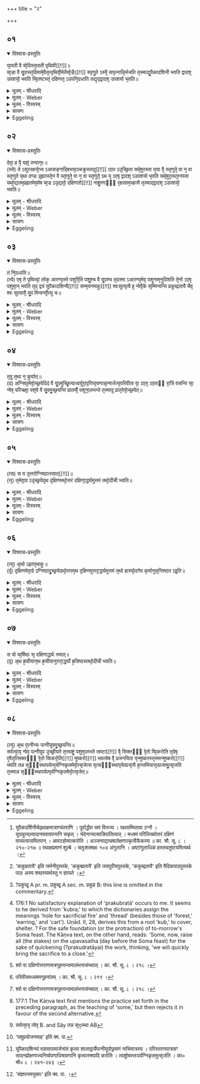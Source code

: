 +++
title = "२"

+++


## ०१


<details open><summary>विश्वास-प्रस्तुतिः</summary>

या᳘वती वै व्वे᳘दिस्ता᳘वती पृथिवी[[!!]]॥  
व्व᳘ज्रा वै यू᳘पास्त᳘दिमामे᳘वैत᳘त्पृथिवी᳘मेतैर्व्व᳘ज्रैः[[!!]] स्पृणु᳘ते ऽस्यै᳘ सप᳘त्नान्नि᳘र्भजति त᳘स्माद्यू᳘पैकादशिनी भवति द्वादश᳘ उपशयो᳘ भवति व्वि᳘तष्टस्तं᳘ दक्षिणत᳘ ऽउपनि᳘दधाति तद्य᳘द्द्वादश᳘ उपशयो भ᳘वति॥
</details>

<details><summary>मूलम् - श्रीधरादि</summary>

या᳘वती वै व्वे᳘दिस्ता᳘वती पृथिवी[[!!]]॥  
व्व᳘ज्रा वै यू᳘पास्त᳘दिमामे᳘वैत᳘त्पृथिवी᳘मेतैर्व्व᳘ज्रैः[[!!]] स्पृणु᳘ते ऽस्यै᳘ सप᳘त्नान्नि᳘र्भजति त᳘स्माद्यू᳘पैकादशिनी भवति द्वादश᳘ उपशयो᳘ भवति व्वि᳘तष्टस्तं᳘ दक्षिणत᳘ ऽउपनि᳘दधाति तद्य᳘द्द्वादश᳘ उपशयो भ᳘वति॥
</details>

<details><summary>मूलम् - Weber</summary>

या᳘वतो वै वे᳘दिस्ता᳘वती पृथिवी᳟॥  
व᳘ज्रा वै यू᳘पास्त᳘दिमा᳘मेॗवैत᳘त्पृथिवी᳘मेतैर्व᳘ज्रैः स्पृणुॗते ऽस्यै᳘ सप᳘त्नान्नि᳘र्भजति त᳘स्माद्यू᳘पैकादशिनी भवति द्वादश᳘ उपशयो᳘ भवति वि᳘तष्टस्तं᳘ दक्षिणत᳘ उपनि᳘दधाति तद्य᳘द्द्वादश᳘ उपशयो भ᳘वति॥
</details>

<details><summary>मूलम् - विस्वरम्</summary>

यावती वै वेदिस्तावती पृथिवी । वज्रा वै यूपाः तद् इमामेवैतत् पृथिवीमेतैर्वज्रैः स्पृणुते । अस्यै सपत्नान्निर्भजति । तस्माद् यूपैकादशिनी भवति । द्वादश उपशयो भवति वितष्टः । तं दक्षिणत उपनिदधाति । तद् यद्द्वादश उपशयो भवति ॥ १ ॥ 
</details>

<details><summary>सायणः</summary>

अग्नीषोमीययूपप्रसङ्गात् यूपैकादशिनीं विधातुमुपोद्घातयति- **यावती वै वेदिरि**ति । "इयं वेदिः परो अन्तः पृथिव्याः" (माध्यं. सं. २३ । ६२) (ऋ. सं १ । १६४ क. ३५) "वेदिमाहुः परमन्तं पृथिव्याः" (माध्यं. सं. २३ । ६२) (तै० सं ७ । ४ । १८ । २) इत्यादिश्रुतेः । 'इमां' पृथिवीम् 'एतैः' यूपैः 'वज्रैः' 'स्पृणुते' बलवतीकरोति । अतो ऽत्यन्तदार्ढ्याय यूपैकादशिनी कर्त्तव्या । अत्र यूपैकादशिनीविधानं "यूपैकादशिनी चेत् रथाक्षमात्राण्यन्तराणि" [^१_२४३] (का. श्रौ. सू. ८ । २१०-२१७) इत्यादिसूत्रेषु द्रष्टव्यम् । तस्मिन् पक्षे 'उपशयः' यूपानां समीपे शेते इत्युपशयो ऽन्यो यूपः, (तै० सं ६ । ६ । ४) स 'द्वादशो भवति' स च, 'वितष्टः' विशेषेणोपरप्रदेशे ऽपि तष्टः । 'तं' यूपानां दक्षिणदेशे भूमौ निखातं कृत्वा तूष्णीं स्थापयेत् ॥ १ ॥ 

[^१_२४३]: यूपैकदर्शिनीचेद्रथाक्षमात्राण्यंतराणि । पूर्वार्द्धंवा समं विभज्य । पक्षसम्मितावा ऽग्नौ । यूपाहुत्यभ्र्यादानयवावपनानि सकृत् । भेदेनान्यत्सान्निपातित्वात् । मध्यमं परिलिख्योत्तरं दक्षिणं वाव्यत्यासमितरान् । आवटहोमात्करोति । अञ्जनाद्याचषालेक्षणात्कृत्वैकैकस्य ॥ का. श्रौ. सू. ८ । २१०-२१७ ॥ रथाक्षप्रमाणं शुल्बे । चतुःशतमक्षः १०४ अंगुलानि । अष्टांगुलाधिकं हस्तचतुष्टयमित्यर्थः । 
</details>

<details><summary>Eggeling</summary>

1. Verily, as large as the altar is, so large is the earth. The sacrificial stakes are thunderbolts; and by means of these thunderbolts he obtains possession of this earth, and excludes his enemies from sharing therein. Hence there are eleven stakes, and the twelfth lies aside rough-hewn; he puts it down south (of the altar). The reason why the twelfth lies aside is this.
</details>


## ०२


<details open><summary>विश्वास-प्रस्तुतिः</summary>

देवा᳘ ह वै᳘ यज्ञं᳘ तन्वानाः᳘॥  
(स्ते) ते ऽसुररक्षसे᳘भ्य ऽआसङ्गाद्बिभया᳘ञ्चक्रुस्तद्य᳘[[!!]] ऽएत ऽउ᳘च्छ्रिता यथे᳘षुरस्ता त᳘या वै᳘ स्तृणुते᳘ वा न᳘ वा स्तृणुते य᳘था दण्डः प्र᳘हृतस्ते᳘न वै स्तृणुते᳘ वा न᳘ वा स्तृणुते᳘ ऽथ य᳘ ऽएष᳘ द्वादश᳘ ऽउपशयो भ᳘वति यथे᳘षुरा᳘यता᳘नस्ता यथो᳘द्यतम᳘प्रहृतमेव᳘मेष व्व᳘ज्र ऽउ᳘द्यतो᳘ दक्षिणतो[[!!]] नाष्ट्रा᳘णाᳫं᳭ र᳘क्षसाम᳘पहत्यै त᳘स्माद्द्वादश᳘ ऽउपशयो᳘ भवति॥
</details>

<details><summary>मूलम् - श्रीधरादि</summary>

देवा᳘ ह वै᳘ यज्ञं᳘ तन्वानाः᳘॥  
(स्ते) ते ऽसुररक्षसे᳘भ्य ऽआसङ्गाद्बिभया᳘ञ्चक्रुस्तद्य᳘[[!!]] ऽएत ऽउ᳘च्छ्रिता यथे᳘षुरस्ता त᳘या वै᳘ स्तृणुते᳘ वा न᳘ वा स्तृणुते य᳘था दण्डः प्र᳘हृतस्ते᳘न वै स्तृणुते᳘ वा न᳘ वा स्तृणुते᳘ ऽथ य᳘ ऽएष᳘ द्वादश᳘ ऽउपशयो भ᳘वति यथे᳘षुरा᳘यता᳘नस्ता यथो᳘द्यतम᳘प्रहृतमेव᳘मेष व्व᳘ज्र ऽउ᳘द्यतो᳘ दक्षिणतो[[!!]] नाष्ट्रा᳘णाᳫं᳭ र᳘क्षसाम᳘पहत्यै त᳘स्माद्द्वादश᳘ ऽउपशयो᳘ भवति॥
</details>

<details><summary>मूलम् - Weber</summary>

देवा᳘ ह वै᳘ यज्ञं᳘ तन्वानाः॥  
ते ऽसुररक्षसे᳘भ्य आसङ्गा᳘द्बिभयां चक्रुस्तद्य एत उ᳘छ्रिता यथे᳘षुरस्ता त᳘या वै᳘ स्तृणुते᳘ वा न᳘ वा स्तृणुते य᳘था दण्डः प्र᳘हृतस्ते᳘न वै स्तृणुते᳘ वा न᳘ वा स्तृणुते᳘ ऽथ य᳘ एष᳘ द्वादश᳘ उपशयो भ᳘वति यथे᳘षुरा᳘यता᳘नस्ता यथो᳘द्यतम᳘प्रहृतमेव᳘मेष व᳘ज्र उ᳘द्यतो दक्षिणतो᳘ नाष्ट्रा᳘णां र᳘क्षसाम᳘पहत्यै त᳘स्माद्द्वादश᳘ उपशयो᳘ भवति॥
</details>

<details><summary>मूलम् - विस्वरम्</summary>

देवा ह वै यज्ञं तन्वानाः, ते ऽसुररक्षसेभ्य आसङ्गाद् बिभयाञ्चक्रुः । तद् य एतं ऽउच्छ्रिता- यथेषुरस्ता तया वै स्तृणुते वा न वा स्तृणुते । यथा दण्डः प्रहृतः तेन वै स्तृणुते वा, न वा स्तृणुते । अथ य एष द्वादश उपशयो भवति । यथेषुरायतानस्ता, यथोद्यतमप्रहृतम्,- एवमेष वज्र उद्यतो दक्षिणतो नाष्ट्राणां रक्षसामपहत्यै । तस्माद्द्वादश उपशयो भवति ॥ २ ॥ 
</details>

<details><summary>सायणः</summary>

उपशयं रक्षोनाशकत्वेन प्रशंसति- **देवा ह वै यज्ञं तन्वाना** इत्यादिना । यथा मुक्तेषु प्रहृतो दन्तिदण्डो वा यदा ऋजुर्गच्छति, तदा लक्ष्यं विध्यति, न चेन्न; एवं यूपो ऽपि उपशयसहितः स्थापितः तत्पतनाशङ्काया अपगतत्वाद्रक्षसां यूपविषयं भयं नोदियादित्यर्थः । अतो यूपस्य सोपशयत्वे सति मुक्तेषुवत् यदोपशयाख्यं वज्रमुद्यच्छतीति रक्षसां भयमुत्पद्यते । तस्मादुपशयः कर्त्तव्य इत्यर्थः ॥ २ ॥ 
</details>

<details><summary>Eggeling</summary>

2. Now the gods, while performing this sacrifice,

were afraid of an attack from the Asura-Rakshas. Those raised (sacrificial stakes), then, were as a discharged arrow,--therewith one either smites or smites not; as a hurled club,--therewith one either smites or smites not. But that twelfth (stake) lying aside,--even as an arrow drawn but not discharged, as (a weapon) raised but not hurled, so was that a thunderbolt raised for repelling the evil spirits on the south; therefore the twelfth (stake) lies aside.
</details>


## ०३


<details open><summary>विश्वास-प्रस्तुतिः</summary>

तं नि᳘दधाति॥  
(त्ये) एष᳘ ते पृथिव्यां᳘ लोक᳘ आरण्य᳘स्ते पशुरि᳘ति पशु᳘श्च वै यू᳘पश्च त᳘दस्मा ऽआरण्य᳘मेव᳘ पशूनाम᳘नुदिशति ते᳘नो ऽएष᳘ पशुमा᳘न् भवति त᳘द् द्वयं यूपैकादशिन्यै[[!!]] सम्म᳘यनमाहुः[[!!]] श्वःसुत्या᳘यै ह᳘ न्वेवै᳘के स᳘म्मिन्वन्ति प्रकुब्द्रतायै चैव᳘ श्वः सुत्यायै᳘ यू᳘पं मिन्वन्ती᳘त्यु च॥
</details>

<details><summary>मूलम् - श्रीधरादि</summary>

तं नि᳘दधाति॥  
(त्ये) एष᳘ ते पृथिव्यां᳘ लोक᳘ आरण्य᳘स्ते पशुरि᳘ति पशु᳘श्च वै यू᳘पश्च त᳘दस्मा ऽआरण्य᳘मेव᳘ पशूनाम᳘नुदिशति ते᳘नो ऽएष᳘ पशुमा᳘न् भवति त᳘द् द्वयं यूपैकादशिन्यै[[!!]] सम्म᳘यनमाहुः[[!!]] श्वःसुत्या᳘यै ह᳘ न्वेवै᳘के स᳘म्मिन्वन्ति प्रकुब्द्रतायै [^१_२४४] चैव᳘ श्वः सुत्यायै᳘ यू᳘पं मिन्वन्ती᳘त्यु च॥

[^१_२४४]: 'ककुव्रतायै' इति जर्मनीपुस्तके, 'ककुब्व्रतायै' इति जयपुरीयपुस्तके, 'ककुब्द्रतायै' इति वैदिकपाठपुस्तके पाठः अस्य शब्दस्यार्थस्तु न ज्ञायते । 
</details>

<details><summary>मूलम् - Weber</summary>

तं नि᳘दधाति॥  
एष᳘ ते पृथिव्यां᳘ लोक᳘ आरण्य᳘स्ते पशुरि᳘ति पशु᳘श्च वै यू᳘पश्च त᳘दस्मा आरण्य᳘मेव᳘ पशूनाम᳘नुदिशति ते᳘नो एष᳘ पशुमा᳘न्भवति त᳘द्वयं यू᳘पैकादशिन्यै स᳘म्मयनमाहुः श्वःसुत्या᳘यै हॗ न्वेवै᳘के स᳘म्मिन्वन्ति प्रकुब्र᳘तायै [^wbr_1] चैव᳘ श्वःसुत्या᳘यै यू᳘पम् मिन्वन्ती᳘त्यु च॥  

[^wbr_1]: ?प्रकुव्द्र᳘ A pr. m. प्रकुब्द्र᳘ A sec. m. प्रकुव्र B: this line is omitted in the commentary.
</details>

<details><summary>मूलम् - विस्वरम्</summary>

तं निधदाति । **"एष ते पृथिव्यां लोकः, आरण्यस्ते पशुः"**- (वा. सं. ६ । ६) इति । पशुश्च वै यूपश्च । तदस्मा ऽआरण्यमेव पशूनामनुदिशति । तेनो ऽएष पशुमान् भवति । तद्द्वयं यूपैकादेशिन्यै सम्मयनमाहुः । श्वः सुत्यायै ह न्वेवैके सम्मिन्वन्ति । प्रकुब्द्रतायै चैव श्वः सुत्यायै यूपं मिन्वन्तीत्यु च ॥ ३ ॥ 
</details>

<details><summary>सायणः</summary>

निधानमन्त्रमाह- **तं निदधात्येष ते पृथिव्यां लोक आरण्यस्ते पशुरिती**ति । हे उपशय ! यूप ! यूपानां दक्षिणप्रदेशः 'पृथिव्यां' 'ते' तव 'लोकः' स्थानम्, अतो न भूम्यामन्तर्मिनामीत्यर्थः । तर्ह्यस्य कः पशुः ? इत्याकांक्षायां तं दर्शयति- **आरण्यस्ते पशुरि**ति । अरण्ये भवः 'आरण्यः' व्याघ्रादिरिति निर्द्दिशेत् पृथिव्यां स्थापयेत् । तथा च सूत्रम् "वितष्टं द्वादशं निदधात्येषत इति" (का० श्रौ० सू० ८ । २२६) इति । यूपस्य सर्वथा पशुसम्बन्धो ऽपेक्षित इत्याह- **पशुश्च वै यूपश्चे**ति । अविनाभूतावित्यर्थः । 'वै'- शब्द इतरयूपानां पशुसम्बन्धनियमप्रसिद्धिद्योतनार्थः 'तत्' तस्मादव्यभिचारात् । **तद्द्वयमि**ति । यूपैकादशिन्या 'सम्मयनं' 'द्वयं' द्विविधमित्यर्थः । 'आहुः' विवदन्ते अभिज्ञाः ॥ 

तत्रैकेषाञ्चित् पक्षमाह- **श्वः सुत्यायै ह त्वेवैके सम्मिन्वन्ती**ति । 'श्वः' परेद्युः क्रियमाणायाः सुत्यायाः पूर्वस्मिन् दिने अग्निष्ठप्रमुखान् सर्वान् यूपान् निखनन्ति ॥ ३ ॥ 
</details>

<details><summary>Eggeling</summary>

3. He lays it down with (Vāj. S. VI, 6), 'This is thy place on earth; thine is the beast of the forest.' There are the animal (victim) and the sacrificial stake; to this one he thereby assigns of animals that of the forest, and thus it, too, is possessed of an animal (victim). That setting up of the eleven sacrificial stakes is said to be of two kinds,--some, namely, set (them all) up (on the previous day) for the morrow's Soma feast, and others set up (one) stake for the preparation [^egg_452] of the morrow's Soma feast.

[^egg_452]: 176:1 No satisfactory explanation of 'prakubratā' occurs to me. It seems to he derived from 'kubra,' to which the dictionaries assign the meanings 'hole for sacrificial fire' and 'thread' (besides those of 'forest,' 'earring,' and 'cart'). Uṇād. II, 28, derives this from a root 'kub,' to cover, shelter. ? For the safe foundation (or the protraction) of to-morrow's Soma feast. The Kāṇva text, on the other hand, reads: 'Some, now, raise all (the stakes) on the upavasatha (day before the Soma feast) for the sake of quickening (?prakudratāyai) the work, thinking, 'we will quickly bring the sacrifice to a close.'
</details>


## ०४


<details open><summary>विश्वास-प्रस्तुतिः</summary>

त᳘दु त᳘था न᳘ कुर्यात्॥  
(द) अग्निष्ठ᳘मेवो᳘च्छ्रयेदिदं वै यू᳘पमुच्छ्रि᳘त्याध्वर्युरा᳘प᳘रिव्य᳘यणान्ना᳘न्वर्जत्य᳘परिवीता वा᳘ ऽएत᳘ ऽएताᳫँ रा᳘त्रिं वसन्ति सा᳘ न्वेव᳘ परिचक्षा᳘ पश᳘वे वै यू᳘पमु᳘च्छ्रयन्ति प्रातर्व्वै᳘ पशूना᳘लभन्ते त᳘स्मादु प्रात᳘रेवो᳘च्छ्रयेत्॥
</details>

<details><summary>मूलम् - श्रीधरादि</summary>

त᳘दु त᳘था न᳘ कुर्यात्॥  
(द) अग्निष्ठ᳘मेवो᳘च्छ्रयेदिदं वै यू᳘पमुच्छ्रि᳘त्याध्वर्युरा᳘प᳘रिव्य᳘यणान्ना᳘न्वर्जत्य᳘परिवीता वा᳘ ऽएत᳘ ऽएताᳫँ रा᳘त्रिं वसन्ति सा᳘ न्वेव᳘ परिचक्षा᳘ पश᳘वे वै यू᳘पमु᳘च्छ्रयन्ति प्रातर्व्वै᳘ पशूना᳘लभन्ते त᳘स्मादु प्रात᳘रेवो᳘च्छ्रयेत्॥
</details>

<details><summary>मूलम् - Weber</summary>

त᳘दु त᳘था न᳘ कुर्यात्॥  
अग्निष्ठ᳘मेवो᳘छ्रयेदिदं वै यू᳘पमुछ्रि᳘त्याध्वर्युरा᳘ परिव्य᳘यणान्ना᳘न्वर्जत्य᳘परिवीता वा᳘ एत᳘ एतां रा᳘त्रिं वसन्ति साॗ न्वेव᳘ परिचक्षा᳘ पश᳘वे वै यू᳘पमु᳘छ्रयन्ति प्रातर्वै᳘ पशूना᳘लभन्ते त᳘स्मादु प्रात᳘रेवो᳘छ्रयेत्॥
</details>

<details><summary>मूलम् - विस्वरम्</summary>

तदु तथा न कुर्यात् । अग्निष्ठमेवोच्छ्रयेत् । इदं वै यूपमुच्छ्रित्याध्वर्युरापरिव्ययणान्नान्वर्जति अपरिवीता वा एते । एतां रात्रिं वसन्ति । सा न्वेव परिचक्षा । पशवे वै यूपमुच्छ्रयन्ति । प्रातर्वै पशूनालभन्ते । तस्मादु प्रातरेवोच्छ्रयेत् ॥ ४ ॥ 
</details>

<details><summary>सायणः</summary>

तं पक्षं निराचष्टे- **तदु तथे**ति । तस्मिन् काले 'अग्निष्ठम्' एकम् एव उत्तरवेदेः पुरोदेशस्थमेवाग्नीषोमीयपश्वर्थम् 'उच्छ्रयेत्' [^१_२४५] । इतरेषामपि पूर्वेद्युरुच्छ्रयणे दोषमाह- **इदं वा** इत्यादिना । 'इदं' वक्ष्यमाणं भवतीत्यर्थः । 'आ परिव्ययणात्' रशनापरिव्ययणपर्यन्तम्, 'अध्वर्युः' 'नान्वर्जति' नैव हस्तस्य स्पर्शं परित्यजेत् । अतो ऽग्निव्यतिरिक्तानां परिव्ययणस्य 'प्रातः' परेद्युः पशूपकरणकाले कर्त्तव्यत्वात्कृत्स्नां 'रात्रिम्' 'अपरिवीता' नग्ना वसन्ति । 'सा न्वेव' सैव, उक्तलक्षणैव 'परिचक्षा' पूर्वेद्युरुच्छ्रयमाणपक्षस्य निन्दा ॥
 
स्वपक्षे युक्तिमाह- **पशवे वै यूपमुच्छ्रयन्ती**ति । 'तस्मात्' 'प्रातरेव' परेद्युरेव उच्छ्रयणं कुर्यादिति निगमम् [^२_२४५] ॥ ४ ॥ 

[^१_२४५]: श्वो वा दक्षिणोत्तराणामत्रगूहनान्तमालंभनासंभवात् । का. श्रौ. सू. ८ । २१८ । 

[^२_२४५]: परिवीयमध्यममगूहनांतम् । का. श्रौ. सू. ८ । २१९ । 
</details>

<details><summary>Eggeling</summary>

4. Let him, however, not do this; but let him only set up the one opposite the fire. For after setting it up the Adhvaryu does not quit his hold of it till the girding; but those (others) remain

ungirt during that night. Thus there would be an offence, since it is for the victim that the stake is set up, and the victim is (only) slaughtered on the next morning: let him therefore set up (the others) on the next morning.
</details>


## ०५


<details open><summary>विश्वास-प्रस्तुतिः</summary>

(त्स) स य उ᳘त्तरोग्निष्ठात्स्यात्[[!!]]॥  
(त्त᳘) त᳘मेवा᳘ग्र ऽउ᳘च्छ्रयेद᳘थ द᳘क्षिणमथो᳘त्तरं दक्षिणा᳘र्द्ध्यमुत्तमं तथो᳘दीची भवति॥
</details>

<details><summary>मूलम् - श्रीधरादि</summary>

(त्स) स य उ᳘त्तरोग्निष्ठात्स्यात्[[!!]]॥  
(त्त᳘) त᳘मेवा᳘ग्र ऽउ᳘च्छ्रयेद᳘थ द᳘क्षिणमथो᳘त्तरं दक्षिणा᳘र्द्ध्यमुत्तमं तथो᳘दीची भवति॥
</details>

<details><summary>मूलम् - Weber</summary>

स य उ᳘त्तरो ऽग्निष्ठात्स्या᳘त्॥  
त᳘मेवा᳘ग्र उ᳘छ्रयेद᳘थ द᳘क्षिणमथो᳘त्तरं दक्षिणार्ध्य᳘मुत्तमं तथो᳘दीची भवति॥
</details>

<details><summary>मूलम् - विस्वरम्</summary>

स य उत्तरो ऽग्निष्ठात्स्यात्- तमेवाग्र ऽउच्छ्रयेत् । अथ दक्षिणम् । अथोत्तरम् । दक्षिणार्द्ध्यमुत्तमम् । तथोदीची भवति ॥ ५ ॥ 
</details>

<details><summary>सायणः</summary>

एकादशिनीपक्षे केन क्रमेणोच्छ्रयणमिति, तमाह- **स य उत्तरो ऽग्निष्ठात्स्यादि**ति । अग्निष्ठमध्यमवधिं कृत्वा तत उत्तरतः प्रथमम्, ततो दक्षिणतो द्वितीयम्, तत उत्तरतस्तृतीयम्, ततो दक्षिणतश्चतुर्थमित्येवमुभयोः पार्श्वयोरुत्तरप्राथम्येन पञ्च पञ्च यूपा उच्छ्रिताः । एवं क्रमेण दक्षिणार्द्धे भवम् 'उत्तमं' कुर्यात् । 'तथा सति' 'उदीची भवति' उत्तरोपक्रमा भवतीत्यर्थः [^१_२४५] ॥ ५ ॥ 

[^१_२४५]: अग्निष्ठेचैषाꣳ रशनाः परिवेष्ट्य व्वासयति । अभ्यंजनप्रभृति करोति । यथाखातमुच्छ्रयति । व्वर्षिष्ठो दक्षिणो ऽनुपूर्वा इतरे । तीव्व्र सुत्यग्निष्ठः प्राची च । यथायूपं व्वेदिवर्द्धनम् । का. श्रौ. सू. ८ । २२०-२२५ । 
</details>

<details><summary>Eggeling</summary>

5. Let him first set up that (stake) which stands (immediately) north of the one opposite the fire, then the one on the south, then a northern one,--last of all the one on the southern flank: thus it (the row of stakes) inclines to the north.
</details>


## ०६


<details open><summary>विश्वास-प्रस्तुतिः</summary>

(त्य᳘) अ᳘थो ऽइतर᳘थाहुः॥  
(र्द᳘) द᳘क्षिणमेवा᳘ग्रे ऽग्निष्ठादु᳘च्छ्रयेदथो᳘त्तरम᳘थ द᳘क्षिणमुत्तरा᳘र्द्ध्यमुत्तमं त᳘थो हास्यो᳘दगेव क᳘र्मानुस᳘न्तिष्ठत ऽइ᳘ति॥
</details>

<details><summary>मूलम् - श्रीधरादि</summary>

(त्य᳘) अ᳘थो ऽइतर᳘थाहुः॥  
(र्द᳘) द᳘क्षिणमेवा᳘ग्रे ऽग्निष्ठादु᳘च्छ्रयेदथो᳘त्तरम᳘थ द᳘क्षिणमुत्तरा᳘र्द्ध्यमुत्तमं त᳘थो हास्यो᳘दगेव क᳘र्मानुस᳘न्तिष्ठत ऽइ᳘ति॥
</details>

<details><summary>मूलम् - Weber</summary>

अ᳘थो इतर᳘थाहुः॥  
द᳘क्षिणमेवा᳘ग्रे ऽग्निष्ठादु᳘छ्रयेदथो᳘त्तरम᳘थ द᳘क्षिणमुत्तरा᳘र्ध्यमुत्तमं त᳘थो हास्यो᳘दगेव क᳘र्मानुसं᳘तिष्ठत इ᳘ति॥
</details>

<details><summary>मूलम् - विस्वरम्</summary>

अथो ऽइतरथाहुः । दक्षिणमेवाग्रे ऽग्निष्ठादुच्छ्रयेत् । अथोत्तरम् । अथ दक्षिणम् । उत्तरार्द्ध्यमुत्तमम् । तथो हास्योदगेव कर्मानुसन्तिष्ठत ऽइति ॥ ६ ॥ 
</details>

<details><summary>सायणः</summary>

**अथो इतरथाहुरि**ति । "दक्षिणमेवाग्रे" इत्यादिकं पूर्ववाक्यवैपरीत्येन व्याख्येयम् । **तथो हास्ये**ति । एवं कुर्वतः कर्म 'उदगेव' आनुपूर्व्येण 'सन्तिष्ठते' समाप्यते । पूर्वस्मिन् पक्षे उदगुपक्रमः, द्वितीये उदगपवर्ग इति भेदः ॥ ६ ॥ 
</details>

<details><summary>Eggeling</summary>

6. But they also say conversely [^egg_453], 'Let him first set up that which is south of the one opposite the fire, then the northern one, then a southern one,--last of all the one on the northern flank: and thus indeed his work attains completion towards the north.'

[^egg_453]: 177:1 The Kāṇva text first mentions the practice set forth in the preceding paragraph, as the teaching of 'some,' but then rejects it in favour of the second alternative.
</details>


## ०७


<details open><summary>विश्वास-प्रस्तुतिः</summary>

स यो व्व᳘र्षिष्ठः स᳘ दक्षिणार्द्ध्यः स्यात्॥  
(द᳘) अ᳘थ ह्र᳘सीयान᳘थ ह्र᳘सीयानुत्तरा᳘र्द्ध्यो ह्र᳘सिष्ठस्तथो᳘दीची भवति॥
</details>

<details><summary>मूलम् - श्रीधरादि</summary>

स यो व्व᳘र्षिष्ठः स᳘ दक्षिणार्द्ध्यः स्यात्॥  
(द᳘) अ᳘थ ह्र᳘सीयान᳘थ ह्र᳘सीयानुत्तरा᳘र्द्ध्यो ह्र᳘सिष्ठस्तथो᳘दीची भवति॥
</details>

<details><summary>मूलम् - Weber</summary>

स यो व᳘र्षिष्ठः स᳘ दक्षिणार्ध्यः᳘ स्यात्॥  
अ᳘थ ह्र᳘सीयान᳘थ ह्र᳘सीयानुत्तराॗर्ध्यो ह्र᳘सिष्ठस्तथो᳘दीची भवति॥
</details>

<details><summary>मूलम् - विस्वरम्</summary>

स यो वर्षिष्ठः- स दक्षिणार्द्ध्यः स्यात् । अथ ह्रसीयान् । अथ ह्रसीयानुत्तरार्द्ध्यो ह्रसिष्ठस्तथोदीची भवति ॥ ७ ॥ 
</details>

<details><summary>सायणः</summary>

**स यो वर्षिष्ठ** इति । तेषामुत्तरो 'यः वर्षिष्ठः' 'सः दक्षिणार्द्ध्यः स्यात्' **अथ ह्रसीयानि**त्यादिना । दक्षिणोपक्रममुदगपवर्गम् । प्रथमं वर्षिष्ठमत्युच्छ्रितं ततः परमीषदुच्छ्रितमित्येवं क्रमेणोच्छ्रयेत् । तथा सति सर्वेषामुत्तरस्तु 'ह्रसिष्ठः' अतिशयेन ह्रस्वो भवति ॥ ७ ॥ 
</details>

<details><summary>Eggeling</summary>

7. Let the largest be the one forming the southern flank; then shorter and shorter; and the one forming the northern flank the shortest: thus (the row of stakes) inclines to the north.
</details>


## ०८


<details open><summary>विश्वास-प्रस्तुतिः</summary>

(त्य᳘) अ᳘थ प᳘त्नीभ्यः पत्नीयूपमु᳘च्छ्रयन्ति॥  
सर्वत्वा᳘य᳘ न्वेव᳘ पत्नीयूप उ᳘च्छ्रीयते त᳘त्त्वाष्ट्रं᳘ पशुमा᳘लभते त्वष्टा[[!!]] वै᳘ सिक्तᳫँ᳭ रे᳘तो व्वि᳘करोति त᳘देष᳘ ए᳘वैत᳘त्सिक्तᳫं᳭ रे᳘तो व्विकरो᳘ति[[!!]] मुष्करो[[!!]] भवत्येष वै᳘ प्रजनयिता य᳘न्मुष्करस्त᳘स्मान्मुष्करो[[!!]] भवति तन्न स᳘ᳫं᳘स्थापयेत्प᳘र्यग्निकृतमेवो᳘त्सृजेत्स य᳘त्सᳫं᳘स्थाप᳘येत्प्रजा᳘यै हा᳘न्तमियात्त᳘त्प्रजामु᳘त्सृजति त᳘स्मान्न स᳘ᳫं᳘स्थापयेत्प᳘र्यग्निकृतमेवो᳘त्सृजेत्॥
</details>

<details><summary>मूलम् - श्रीधरादि</summary>

(त्य᳘) अ᳘थ प᳘त्नीभ्यः पत्नीयूपमु᳘च्छ्रयन्ति॥  
सर्वत्वा᳘य᳘ न्वेव᳘ पत्नीयूप उ᳘च्छ्रीयते त᳘त्त्वाष्ट्रं᳘ पशुमा᳘लभते त्वष्टा[[!!]] वै᳘ सिक्तᳫँ᳭ रे᳘तो व्वि᳘करोति त᳘देष᳘ ए᳘वैत᳘त्सिक्तᳫं᳭ रे᳘तो व्विकरो᳘ति[[!!]] मुष्करो[[!!]] भवत्येष वै᳘ प्रजनयिता य᳘न्मुष्करस्त᳘स्मान्मुष्करो[[!!]] भवति तन्न स᳘ᳫं᳘स्थापयेत्प᳘र्यग्निकृतमेवो᳘त्सृजेत्स य᳘त्सᳫं᳘स्थाप᳘येत्प्रजा᳘यै हा᳘न्तमियात्त᳘त्प्रजामु᳘त्सृजति त᳘स्मान्न स᳘ᳫं᳘स्थापयेत्प᳘र्यग्निकृतमेवो᳘त्सृजेत्॥
</details>

<details><summary>मूलम् - Weber</summary>

अ᳘थ प᳘त्नीभ्यः पत्नीयूपमु᳘छ्रयन्ति॥  
सर्वत्वा᳘यॗ [^wbr_2] न्वेव᳘ पत्नीयूप उ᳘छ्रायते त᳘त्त्वाष्ट्र᳘म् पशुमा᳘लभते त्व᳘ष्टा वै᳘ सिक्तं रे᳘तो वि᳘करोति त᳘देष᳘ एॗवैत᳘त्सिक्तं रे᳘तो वि᳘करोति मुष्करो᳘ भवत्येष वै᳘ प्रजनयिता य᳘न्मुष्करस्त᳘स्मान्मुष्करो᳘ भवति तं न स᳘ᳫं᳘स्थापयेत्प᳘र्यग्निकृतमेवो᳘त्सृजेत्स य᳘त्संस्थाप᳘येत्प्रजा᳘यै हा᳘न्तमियात्त᳘त्प्रजामु᳘त्सृजति त᳘स्मान्न स᳘ᳫं᳘स्थापयेत्प᳘र्यग्निकृतमेवो᳘त्सृजेत्॥  

[^wbr_2]: सर्वत्वा᳘य᳘ त्वेव᳘ B. and Sây तन्न स᳘ᳫ᳘स्था AB
</details>

<details><summary>मूलम् - विस्वरम्</summary>

अथ पत्नीभ्यः पत्नीयूपमुच्छ्रयन्ति । सर्वत्वाय न्वेव पत्नीयूपमुच्छ्रीयते । तत् त्वाष्ट्रं पशुमालभते । त्वष्टा वै सिक्तं रेतो विकरोति । तदेष एवैतत् सिक्तं रेतो विकरोति मुष्करो भवति । एष वै प्रजनयिता- यन्मुष्करः । तस्मान्मुष्करो भवति । तन्न संस्थापयेत् । पर्यग्निकृतमेवोत्सृजेत् । स यत्संस्थापयेत्- प्रजायै हान्तमियात् । तत्प्रजामुत्सृजति । तस्मान्न संस्थापयेत्- पर्यग्निकृतमेवोत्सृजेत् ॥ ८ ॥ इति यूपसम्पादनम् ॥ 
</details>

<details><summary>सायणः</summary>

प्रसङ्गात् पात्नीवतपशुप्रयोगमाह [^१_२४६]- **अथ पत्नीभ्यः पत्नीयूपमुच्छ्रयन्ती**ति [^२_२४६] । 'पत्नीयपम्' इति पात्नीवतयूपस्य सञ्ज्ञा, तं 'पत्नीभ्यः' अर्थाय उच्छ्रयेत् । एतत्प्रशंसति- **सर्वत्वाय न्वि**ति । **तत्त्वाष्ट्रमि**त्यादि । (का. श्रौ. सू. ८ । २४३) 'तत्' तत्र यूपे 'त्वाष्ट्रं' त्वष्टृदेवताकं 'पशुम्' आलभेत । देवतां प्रशंसति- **त्वष्टा वै सिक्तं रेत** इति । 'वै' शब्देन "यावच्छो वै रेतसः सिक्तस्य त्वष्टा रूपाणि विकरोति तावच्छो वै तत्प्रजायते-” (तै. सं. १ । ५ । २) इत्यादि श्रुत्यन्तरप्रसिद्धिर्द्योत्यते । विशेषमाह- **मुष्करो भवती**ति । 'मुष्करः' प्रकृष्टमुष्कः । "ऊषसुषि- (पा. सू. ५-२-१०७)" इत्यादिना रप्रत्ययः । इतरपशुवत्सञ्ज्ञपनप्रसक्तावाह- **तं न संस्थापयेत्, पर्यग्निकृतमेवोत्सृजेदि**ति । 'संस्थापनम्' पशुसञ्ज्ञपनम् । 'एव' शब्दो भिन्नक्रमः । उत्सृजेदेव, न संस्थापयेत् । संस्थापनपक्षे दोषमाह- **स यत्संस्थापयेदि**ति । 'प्रजायै' प्रजायाः, पुत्रपौत्रादिरूपायाः 'अन्तम्' अवसानम् 'इयात्' प्राप्नुयात् । मुष्करस्य प्रजननेन पितृत्वोपन्यासात्सञ्ज्ञपनमयुक्तम् [^३_२४७] ॥ ८ ॥ 

[^१_२४६]: 'पशुप्रयोजनमाह' इति क्व. पा. 

[^२_२४६]: यूपैकादशिन्यां वसावपामार्जनांतं कृत्वा शालाद्वार्येपत्नीयूपोछ्रयणं नाभिमात्रस्य । परिस्तरणपात्रसꣳ सादनप्रोक्षणाज्यनिर्व्वपणाधिश्रयणानि कृत्वास्फ्यादि करोति । त्वाष्ट्रोबस्तःपर्यग्निकृतमुत्सृजंति । का० श्रौ० ८ । २४१-२४३ । 

[^३_२४७]: 'संज्ञपनमयुक्तः' इति क्व. पा. । 

इति श्रीसायणाचार्यविरचिते माधवीये वेदार्थप्रकाशे माध्यन्दिनीयशतपथब्राह्मणभाष्ये तृतीयकाण्डे सप्तमाध्याये द्वितीयं ब्राह्मणम् ॥ (३-७-२) ॥ 
</details>

<details><summary>Eggeling</summary>

8. Thereupon they set up the wife-stake for the wives. It is for the sake of completeness, forsooth, that the wife-stake is set up: there they seize (and bind) the victim for Tvashṭr̥, for Tvashṭr̥ fashions the cast seed, and hence he fashions the seed now cast. It (the victim to Tvashṭr̥) is an animal with testicles, for such a one is a begetter. Let him not slay that one, but let him set it free after fire has been carried round it. Were he to slay it, there would assuredly be an end to offspring, but in this way he sets free the offspring. Therefore let him not

slay it, but let him set it free after fire has been carried round it.
</details>


